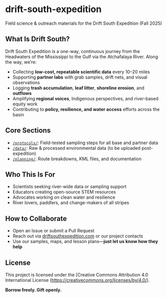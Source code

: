 # drift-south-expedition
Field science &amp; outreach materials for the Drift South Expedition (Fall 2025)

## What Is Drift South?
Drift South Expedition is a one-way, continuous journey from the Headwaters of the Mississippi to the Gulf via the Atchafalaya
River. Along the way, we’re:

- Collecting **low-cost, repeatable scientific data** every 10–20 miles
- Supporting **partner labs** with grab samples, drift nets, and visual observations
- Logging **trash accumulation**, **leaf litter**, **shoreline erosion**, and **outflows**
- Amplifying **regional voices**, Indigenous perspectives, and river-based equity work
- Contributing to **policy, resilience, and water access** efforts across the basin

## Core Sections

- [`/protocols/`](./protocols): Field-tested sampling steps for all base and partner data
- [`/data/`](./data): Raw & processed environmental data (to be uploaded post-expedition)
- [`/planning/`](./planning): Route breakdowns, KML files, and documentation

## Who This Is For

- Scientists seeking river-wide data or sampling support
- Educators creating open-source STEM resources
- Advocates working on clean water and resilience
- River lovers, paddlers, and change-makers of all stripes

## How to Collaborate

- Open an Issue or submit a Pull Request
- Reach out via [driftsouthexpedition.com](https://driftsouthexpedition.com) or our project contacts
- Use our samples, maps, and lesson plans—**just let us know how they help**

## License

This project is licensed under the [Creative Commons Attribution 4.0 International License
(https://creativecommons.org/licenses/by/4.0/).

**Borrow freely. Gift openly.**
